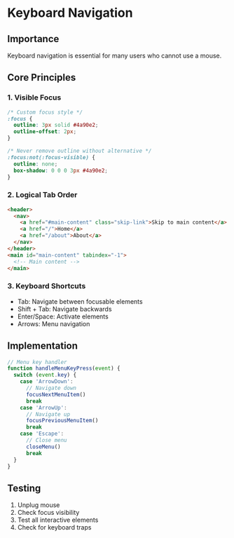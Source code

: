 # Keyboard Navigation

## Importance

Keyboard navigation is essential for many users who cannot use a mouse.

## Core Principles

### 1. Visible Focus

```css
/* Custom focus style */
:focus {
  outline: 3px solid #4a90e2;
  outline-offset: 2px;
}

/* Never remove outline without alternative */
:focus:not(:focus-visible) {
  outline: none;
  box-shadow: 0 0 0 3px #4a90e2;
}
```

### 2. Logical Tab Order

```html
<header>
  <nav>
    <a href="#main-content" class="skip-link">Skip to main content</a>
    <a href="/">Home</a>
    <a href="/about">About</a>
  </nav>
</header>
<main id="main-content" tabindex="-1">
  <!-- Main content -->
</main>
```

### 3. Keyboard Shortcuts

- Tab: Navigate between focusable elements
- Shift + Tab: Navigate backwards
- Enter/Space: Activate elements
- Arrows: Menu navigation

## Implementation

```javascript
// Menu key handler
function handleMenuKeyPress(event) {
  switch (event.key) {
    case 'ArrowDown':
      // Navigate down
      focusNextMenuItem()
      break
    case 'ArrowUp':
      // Navigate up
      focusPreviousMenuItem()
      break
    case 'Escape':
      // Close menu
      closeMenu()
      break
  }
}
```

## Testing

1. Unplug mouse
2. Check focus visibility
3. Test all interactive elements
4. Check for keyboard traps
